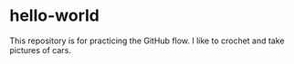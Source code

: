 # hello-world
This repository is for practicing the GitHub flow.
I like to crochet and take pictures of cars.
